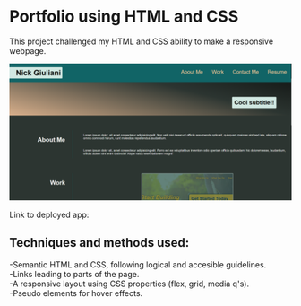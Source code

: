 # Portfolio using HTML and CSS


This project challenged my HTML and CSS ability to make a responsive webpage.  



![image](assets\images\Capture.PNG)  


Link to deployed app:


## Techniques and methods used:  

-Semantic HTML and CSS, following logical and accesible guidelines.  
-Links leading to parts of the page.  
-A responsive layout using CSS properties (flex, grid, media q's).  
-Pseudo elements for hover effects.

